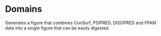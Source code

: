 # Domains
Generates a figure that combines ConSurf, PSIPRED, DISOPRED and PFAM data into a single figure that can be easily digested.
